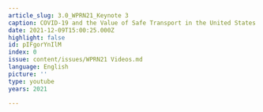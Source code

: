 ```yaml
---
article_slug: 3.0_WPRN21_Keynote 3
caption: COVID‑19 and the Value of Safe Transport in the United States
date: 2021-12-09T15:00:25.000Z
highlight: false
id: pIFgorYnIlM
index: 0
issue: content/issues/WPRN21 Videos.md
language: English
picture: ''
type: youtube
years: 2021

---
```

